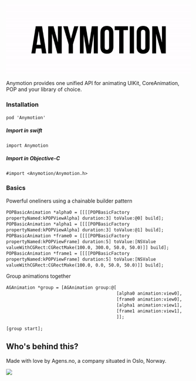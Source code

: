 ![Screenshot](logo_looped.gif)

Anymotion provides one unified API for animating UIKit, CoreAnimation, POP and your library of choice.

### Installation

```
pod 'Anymotion'
```

##### Import in swift

```
import Anymotion
```

##### Import in Objective-C

```
#import <Anymotion/Anymotion.h>
```

### Basics

Powerful oneliners using a chainable builder pattern
```objc
POPBasicAnimation *alpha0 = [[[[POPBasicFactory propertyNamed:kPOPViewAlpha] duration:3] toValue:@0] build];
POPBasicAnimation *alpha1 = [[[[POPBasicFactory propertyNamed:kPOPViewAlpha] duration:3] toValue:@1] build];
POPBasicAnimation *frame0 = [[[[POPBasicFactory propertyNamed:kPOPViewFrame] duration:5] toValue:[NSValue valueWithCGRect:CGRectMake(100.0, 300.0, 50.0, 50.0)]] build];
POPBasicAnimation *frame1 = [[[[POPBasicFactory propertyNamed:kPOPViewFrame] duration:5] toValue:[NSValue valueWithCGRect:CGRectMake(100.0, 0.0, 50.0, 50.0)]] build];
```

Group animations together
```objc
AGAnimation *group = [AGAnimation group:@[
                                          [alpha0 animation:view0],
                                          [frame0 animation:view0],
                                          [alpha1 animation:view1],
                                          [frame1 animation:view1],
                                          ]];

[group start];
```

## Who's behind this?

Made with love by Agens.no, a company situated in Oslo, Norway.

[<img src="http://static.agens.no/images/agens_logo_w_slogan_avenir_medium.png" width="340" />](http://agens.no/)
